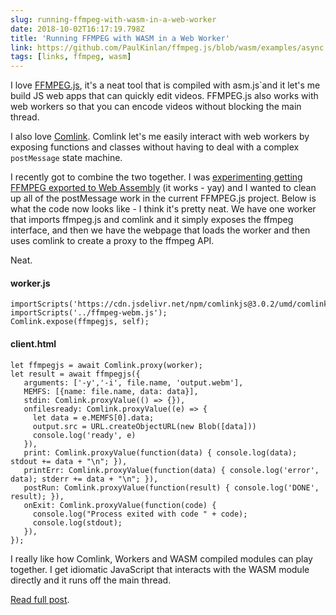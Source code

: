 ```yaml
---
slug: running-ffmpeg-with-wasm-in-a-web-worker
date: 2018-10-02T16:17:19.798Z
title: 'Running FFMPEG with WASM in a Web Worker'
link: https://github.com/PaulKinlan/ffmpeg.js/blob/wasm/examples/async.html
tags: [links, ffmpeg, wasm]
---
```

I love [FFMPEG.js](https://github.com/Kagami/ffmpeg.js), it's a neat tool that is compiled with asm.js`and it let's me build JS web apps that can quickly edit videos. FFMPEG.js also works with web workers so that you can encode videos without blocking the main thread.

I also love [Comlink](https://github.com/GoogleChromeLabs/comlink). Comlink let's me easily interact with web workers by exposing functions and classes without having to deal with a complex `postMessage` state machine.

I recently got to combine the two together. I was [experimenting getting FFMPEG exported to Web Assembly](https://github.com/PaulKinlan/ffmpeg.js/tree/wasm) (it works - yay) and I wanted to clean up all of the postMessage work in the current FFMPEG.js project. Below is what the code now looks like - I think it's pretty neat. We have one worker that imports ffmpeg.js and comlink and it simply exposes the ffmpeg interface, and then we have the webpage that loads the worker and then uses comlink to create a proxy to the ffmpeg API.

Neat.

#### worker.js
 
```
importScripts('https://cdn.jsdelivr.net/npm/comlinkjs@3.0.2/umd/comlink.js');
importScripts('../ffmpeg-webm.js'); 
Comlink.expose(ffmpegjs, self);
```
#### client.html
 
```
let ffmpegjs = await Comlink.proxy(worker);
let result = await ffmpegjs({
   arguments: ['-y','-i', file.name, 'output.webm'],
   MEMFS: [{name: file.name, data: data}],
   stdin: Comlink.proxyValue(() => {}),
   onfilesready: Comlink.proxyValue((e) => {
     let data = e.MEMFS[0].data;
     output.src = URL.createObjectURL(new Blob([data]))
     console.log('ready', e)
   }),
   print: Comlink.proxyValue(function(data) { console.log(data); stdout += data + "\n"; }),
   printErr: Comlink.proxyValue(function(data) { console.log('error', data); stderr += data + "\n"; }),
   postRun: Comlink.proxyValue(function(result) { console.log('DONE', result); }),
   onExit: Comlink.proxyValue(function(code) {
     console.log("Process exited with code " + code);
     console.log(stdout);
   }),
});
```
I really like how Comlink, Workers and WASM compiled modules can play together. I get idiomatic JavaScript that interacts with the WASM module directly and it runs off the main thread.

[Read full post](https://github.com/PaulKinlan/ffmpeg.js/blob/wasm/examples/async.html).
